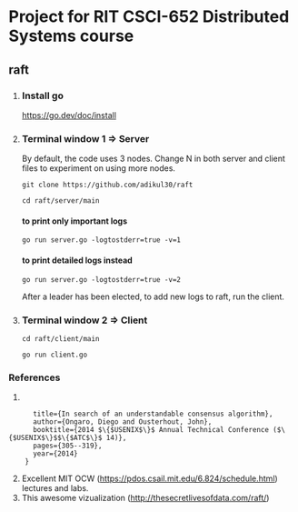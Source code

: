 # Project for RIT CSCI-652 Distributed Systems course

## raft

1. ### Install go

    https://go.dev/doc/install

2. ### Terminal window 1 => Server

    By default, the code uses 3 nodes. Change N in both server and client files to experiment on using more nodes. 
    
    `git clone https://github.com/adikul30/raft`
    
    `cd raft/server/main`

    #### to print only important logs
    
    `go run server.go -logtostderr=true -v=1`

    #### to print detailed logs instead
    
    `go run server.go -logtostderr=true -v=2`

    After a leader has been elected, to add new logs to raft, run the client. 

3. ### Terminal window 2 => Client

    `cd raft/client/main`

    `go run client.go`


### References

1. 
```@inproceedings{ongaro2014search,
      title={In search of an understandable consensus algorithm},
      author={Ongaro, Diego and Ousterhout, John},
      booktitle={2014 $\{$USENIX$\}$ Annual Technical Conference ($\{$USENIX$\}$$\{$ATC$\}$ 14)},
      pages={305--319},
      year={2014}
    }
```
2. Excellent MIT OCW (https://pdos.csail.mit.edu/6.824/schedule.html) lectures and labs. 
3. This awesome vizualization (http://thesecretlivesofdata.com/raft/)
